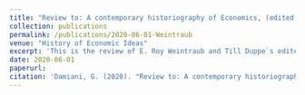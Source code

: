 ```yaml
---
title: "Review to: A contemporary historiography of Economics, (edited by T.Düppe and E.Roy Weintraub)"
collection: publications
permalink: /publications/2020-06-01-Weintraub
venue: "History of Economic Ideas"
excerpt: 'This is the review of E. Roy Weintraub and Till Duppe`s edited collection of essays on the Historiography of Contemporary Economics.'
date: 2020-06-01
paperurl: 
citation: 'Damiani, G. (2020). "Review to: A contemporary historiography of Economics" <i>History of Economic Ideas</i>. 28(2).'
---
```



